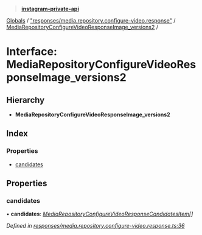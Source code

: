 > **[instagram-private-api](../README.md)**

[Globals](../README.md) / ["responses/media.repository.configure-video.response"](../modules/_responses_media_repository_configure_video_response_.md) / [MediaRepositoryConfigureVideoResponseImage_versions2](_responses_media_repository_configure_video_response_.mediarepositoryconfigurevideoresponseimage_versions2.md) /

# Interface: MediaRepositoryConfigureVideoResponseImage_versions2

## Hierarchy

* **MediaRepositoryConfigureVideoResponseImage_versions2**

## Index

### Properties

* [candidates](_responses_media_repository_configure_video_response_.mediarepositoryconfigurevideoresponseimage_versions2.md#candidates)

## Properties

###  candidates

• **candidates**: *[MediaRepositoryConfigureVideoResponseCandidatesItem](_responses_media_repository_configure_video_response_.mediarepositoryconfigurevideoresponsecandidatesitem.md)[]*

*Defined in [responses/media.repository.configure-video.response.ts:36](https://github.com/dilame/instagram-private-api/blob/3e16058/src/responses/media.repository.configure-video.response.ts#L36)*